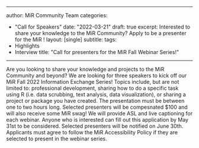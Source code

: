 
---
author: MiR Community Team
categories:
- "Call for Speakers"
date: "2022-03-21"
draft: true
excerpt: Interested to share your knowledge to the MiR Community? Apply to be a presenter for the MiR !
layout: [single]
subtitle:
tags:
- Highlights
- Interview
title: "Call for presenters for the MiR Fall Webinar Series!"
---



Are you looking to share your knowledge and projects to the MiR Community and beyond? We are looking for three speakers to kick off our MiR Fall 2022 Information Exchange Series! Topics include, but are not limited to: professional development, sharing how to do a specific task using R (i.e. data scrubbing, text analysis, data visualization), or sharing a project or package you have created. The presentation must be between one to two hours long.  Selected presenters will be compesnated $100 and will also receive some MiR swag! We will provide ASL and live captioning for each webinar. Anyone who is interested can fill out this application by May 31st to be considered. Selected presenters will be notified on June 30th. Applicants must agree to follow the MiR Accessibility Policy if they are selected to present in the webinar series. 
